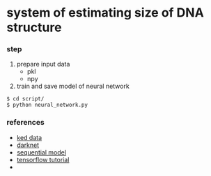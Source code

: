 # system of estimating size of DNA structure 

### step
1. prepare input data
    - pkl
    - npy
2. train and save model of neural network
```
$ cd script/
$ python neural_network.py 
```

### references
- [ked data](https://docs.google.com/spreadsheets/d/18_ZbucArK4O_oe099Lkj0rlmKAmzeihHCmFclvk9qJQ/edit?usp=sharing)
- [darknet](https://github.com/pjreddie/darknet)
- [sequential model](https://www.tensorflow.org/guide/keras/sequential_model?hl=ja)
- [tensorflow tutorial](https://www.tensorflow.org/tutorials)
- 